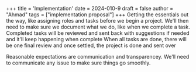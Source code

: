 +++
title = 'Implementation'
date = 2024-010-9
draft = false
author = "Ahmad"
tags = ["implementation proposal"]
+++
Getting the essentials out the way, like assigning roles and tasks before we begin a project. 
We'll then need to make sure we document what we do, like when we complete a task. 
Completed tasks will be reviewed and sent back with suggestions if needed and it'll keep happening when complete
When all tasks are done, there will be one final review and once settled, the project is done and sent over 

Reasonable expectations are communication and transparencey. We'll need to communicate any issue to make sure things go smoothly.